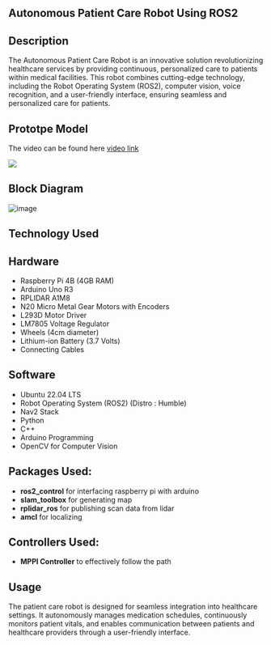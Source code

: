 ## Autonomous Patient Care Robot Using ROS2

## Description
The Autonomous Patient Care Robot is an innovative solution revolutionizing healthcare services by providing continuous, personalized care to patients within medical facilities. This robot combines cutting-edge technology, including the Robot Operating System (ROS2), computer vision, voice recognition, and a user-friendly interface, ensuring seamless and personalized care for patients.

## Prototpe Model
The video can be found here [video link](https://youtu.be/6Nv3aHWfnFs)

<img align="center" src="https://github.com/vimalgrace/patient_care_robot/assets/91270314/b19c905d-9ad7-462c-9be2-85d3eb4aef62"> 
 
## Block Diagram
![image](https://github.com/vimalgrace/patient_care_robot/assets/91270314/699f8426-6bd6-45ff-8229-1c1935a640dc)

## Technology Used 

## Hardware
- Raspberry Pi 4B (4GB RAM)
- Arduino Uno R3
- RPLIDAR A1M8
- N20 Micro Metal Gear Motors with Encoders
- L293D Motor Driver
- LM7805 Voltage Regulator
- Wheels (4cm diameter)
- Lithium-ion Battery (3.7 Volts)
- Connecting Cables

## Software
- Ubuntu 22.04 LTS
- Robot Operating System (ROS2) (Distro : Humble)
- Nav2 Stack
- Python
- C++
- Arduino Programming
- OpenCV for Computer Vision
  
## Packages Used:
- **ros2_control** for interfacing raspberry pi with arduino
- **slam_toolbox** for generating map
- **rplidar_ros** for publishing scan data from lidar
- **amcl** for localizing

## Controllers Used:
- **MPPI Controller** to effectively follow the path

## Usage 
The patient care robot is designed for seamless integration into healthcare settings. It autonomously manages medication schedules, continuously monitors patient vitals, and enables communication between patients and healthcare providers through a user-friendly interface.



